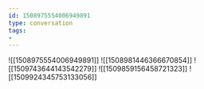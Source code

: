 ```yaml
---
id: 1508975554006949891
type: conversation
tags:
- 
---
```

![[1508975554006949891]]
![[1508981446366670854]]
![[1509743644143542279]]
![[1509859156458721323]]
![[1509924345753133056]]

